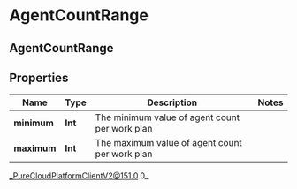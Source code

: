 # AgentCountRange

## AgentCountRange

## Properties

|Name | Type | Description | Notes|
|------------ | ------------- | ------------- | -------------|
| **minimum** | **Int** | The minimum value of agent count per work plan | |
| **maximum** | **Int** | The maximum value of agent count per work plan | |



_PureCloudPlatformClientV2@151.0.0_
